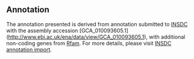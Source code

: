 
Annotation
----------

The annotation presented is derived from annotation submitted to
[INSDC](http://www.insdc.org) with the assembly accession [GCA\_010093605.1]
(http://www.ebi.ac.uk/ena/data/view/GCA_010093605.1),
with additional non-coding genes from
[Rfam](http://rfam.xfam.org/). For more details, please visit [INSDC
annotation import](http://ensemblgenomes.org/info/data/insdc_annotation).
